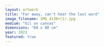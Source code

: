 ```yaml
---
layout: artwork
title: "Far away, can't hear the last word"
image_filename: IMG_4130+(1).jpg
medium: "Oil on canvas"
dimensions: "60 x 80 cm"
year: 2023
featured: true
---
```

